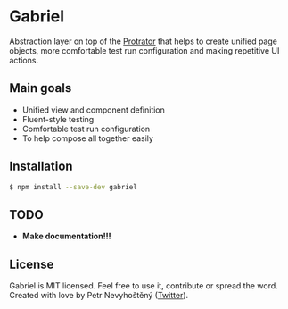 # Gabriel

Abstraction layer on top of the [Protrator](http://angular.github.io/protractor/#/) that helps to create unified page objects, more comfortable test run configuration and making repetitive UI actions.

## Main goals

- Unified view and component definition
- Fluent-style testing
- Comfortable test run configuration
- To help compose all together easily

## Installation

```bash
$ npm install --save-dev gabriel
```

## TODO

- __Make documentation!!!__

## License

Gabriel is MIT licensed. Feel free to use it, contribute or spread the word. Created with love by Petr Nevyhoštěný ([Twitter](https://twitter.com/pnevyk)).

